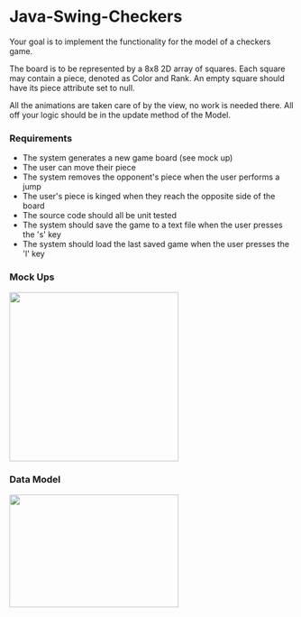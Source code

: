 <h1>Java-Swing-Checkers</h1>

Your goal is to implement the functionality for the model of a checkers game. 

The board is to be represented by a 8x8 2D array of squares. Each square may contain a piece, denoted as Color and Rank. An empty square should have its piece attribute set to null. 

All the animations are taken care of by the view, no work is needed there. All off your logic should be in the update method of the Model. 

<h3>Requirements</h3>
<ul>
  <li>The system generates a new game board (see mock up)</li>
  <li>The user can move their piece</li>
  <li>The system removes the opponent's piece when the user performs a jump</li>
  <li>The user's piece is kinged when they reach the opposite side of the board</li>
  <li>The source code should all be unit tested</li>
  <li>The system should save the game to a text file when the user presses the 's' key</li>
  <li>The system should load the last saved game when the user presses the 'l' key</li>
</ul>
<h3>Mock Ups</h3>
<img src="https://drive.google.com/uc?export=view&id=1kYKqzbyezM8DjMLYRZI6cCAveYsYzb_B" width=300px height=300px/>
<h3>Data Model</h3>
<img src="https://drive.google.com/uc?export=view&id=1XGu8Sw4OrERgx340VLFtVo0NjJeqe5_S" width=300px height=200px/>

